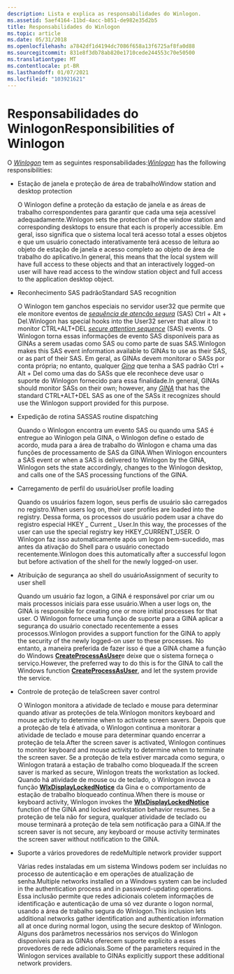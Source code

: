 ```yaml
---
description: Lista e explica as responsabilidades do Winlogon.
ms.assetid: 5aef4164-11bd-4acc-b851-de982e35d2b5
title: Responsabilidades do Winlogon
ms.topic: article
ms.date: 05/31/2018
ms.openlocfilehash: a7842df1d4194dc7086f658a13f6725af8fa0d88
ms.sourcegitcommit: 831e8f3db78ab820e1710cede244553c70e50500
ms.translationtype: MT
ms.contentlocale: pt-BR
ms.lasthandoff: 01/07/2021
ms.locfileid: "103921621"
---
```

# <a name="responsibilities-of-winlogon"></a><span data-ttu-id="7ac0b-103">Responsabilidades do Winlogon</span><span class="sxs-lookup"><span data-stu-id="7ac0b-103">Responsibilities of Winlogon</span></span>

<span data-ttu-id="7ac0b-104">O [*Winlogon*](../secgloss/w-gly.md) tem as seguintes responsabilidades:</span><span class="sxs-lookup"><span data-stu-id="7ac0b-104">[*Winlogon*](../secgloss/w-gly.md) has the following responsibilities:</span></span>

-   <span data-ttu-id="7ac0b-105">Estação de janela e proteção de área de trabalho</span><span class="sxs-lookup"><span data-stu-id="7ac0b-105">Window station and desktop protection</span></span>

    <span data-ttu-id="7ac0b-106">O Winlogon define a proteção da estação de janela e as áreas de trabalho correspondentes para garantir que cada uma seja acessível adequadamente.</span><span class="sxs-lookup"><span data-stu-id="7ac0b-106">Winlogon sets the protection of the window station and corresponding desktops to ensure that each is properly accessible.</span></span> <span data-ttu-id="7ac0b-107">Em geral, isso significa que o sistema local terá acesso total a esses objetos e que um usuário conectado interativamente terá acesso de leitura ao objeto de estação de janela e acesso completo ao objeto de área de trabalho do aplicativo.</span><span class="sxs-lookup"><span data-stu-id="7ac0b-107">In general, this means that the local system will have full access to these objects and that an interactively logged-on user will have read access to the window station object and full access to the application desktop object.</span></span>

-   <span data-ttu-id="7ac0b-108">Reconhecimento SAS padrão</span><span class="sxs-lookup"><span data-stu-id="7ac0b-108">Standard SAS recognition</span></span>

    <span data-ttu-id="7ac0b-109">O Winlogon tem ganchos especiais no servidor user32 que permite que ele monitore eventos de [*sequência de atenção segura*](../secgloss/s-gly.md) (SAS) Ctrl + Alt + Del.</span><span class="sxs-lookup"><span data-stu-id="7ac0b-109">Winlogon has special hooks into the User32 server that allow it to monitor CTRL+ALT+DEL [*secure attention sequence*](../secgloss/s-gly.md) (SAS) events.</span></span> <span data-ttu-id="7ac0b-110">O Winlogon torna essas informações de evento SAS disponíveis para as GINAs a serem usadas como SAS ou como parte de suas SAS.</span><span class="sxs-lookup"><span data-stu-id="7ac0b-110">Winlogon makes this SAS event information available to GINAs to use as their SAS, or as part of their SAS.</span></span> <span data-ttu-id="7ac0b-111">Em geral, as GINAs devem monitorar o SASs por conta própria; no entanto, qualquer [*Gina*](../secgloss/g-gly.md) que tenha a SAS padrão Ctrl + Alt + Del como uma das do SASs que ele reconhece deve usar o suporte do Winlogon fornecido para essa finalidade.</span><span class="sxs-lookup"><span data-stu-id="7ac0b-111">In general, GINAs should monitor SASs on their own; however, any [*GINA*](../secgloss/g-gly.md) that has the standard CTRL+ALT+DEL SAS as one of the SASs it recognizes should use the Winlogon support provided for this purpose.</span></span>

-   <span data-ttu-id="7ac0b-112">Expedição de rotina SAS</span><span class="sxs-lookup"><span data-stu-id="7ac0b-112">SAS routine dispatching</span></span>

    <span data-ttu-id="7ac0b-113">Quando o Winlogon encontra um evento SAS ou quando uma SAS é entregue ao Winlogon pela GINA, o Winlogon define o estado de acordo, muda para a área de trabalho do Winlogon e chama uma das funções de processamento de SAS da GINA.</span><span class="sxs-lookup"><span data-stu-id="7ac0b-113">When Winlogon encounters a SAS event or when a SAS is delivered to Winlogon by the GINA, Winlogon sets the state accordingly, changes to the Winlogon desktop, and calls one of the SAS processing functions of the GINA.</span></span>

-   <span data-ttu-id="7ac0b-114">Carregamento de perfil do usuário</span><span class="sxs-lookup"><span data-stu-id="7ac0b-114">User profile loading</span></span>

    <span data-ttu-id="7ac0b-115">Quando os usuários fazem logon, seus perfis de usuário são carregados no registro.</span><span class="sxs-lookup"><span data-stu-id="7ac0b-115">When users log on, their user profiles are loaded into the registry.</span></span> <span data-ttu-id="7ac0b-116">Dessa forma, os processos do usuário podem usar a chave do registro especial HKEY \_ Current \_ User.</span><span class="sxs-lookup"><span data-stu-id="7ac0b-116">In this way, the processes of the user can use the special registry key HKEY\_CURRENT\_USER.</span></span> <span data-ttu-id="7ac0b-117">O Winlogon faz isso automaticamente após um logon bem-sucedido, mas antes da ativação do Shell para o usuário conectado recentemente.</span><span class="sxs-lookup"><span data-stu-id="7ac0b-117">Winlogon does this automatically after a successful logon but before activation of the shell for the newly logged-on user.</span></span>

-   <span data-ttu-id="7ac0b-118">Atribuição de segurança ao shell do usuário</span><span class="sxs-lookup"><span data-stu-id="7ac0b-118">Assignment of security to user shell</span></span>

    <span data-ttu-id="7ac0b-119">Quando um usuário faz logon, a GINA é responsável por criar um ou mais processos iniciais para esse usuário.</span><span class="sxs-lookup"><span data-stu-id="7ac0b-119">When a user logs on, the GINA is responsible for creating one or more initial processes for that user.</span></span> <span data-ttu-id="7ac0b-120">O Winlogon fornece uma função de suporte para a GINA aplicar a segurança do usuário conectado recentemente a esses processos.</span><span class="sxs-lookup"><span data-stu-id="7ac0b-120">Winlogon provides a support function for the GINA to apply the security of the newly logged-on user to these processes.</span></span> <span data-ttu-id="7ac0b-121">No entanto, a maneira preferida de fazer isso é que a GINA chame a função do Windows [**CreateProcessAsUser**](/windows/win32/api/processthreadsapi/nf-processthreadsapi-createprocessasusera)e deixe que o sistema forneça o serviço.</span><span class="sxs-lookup"><span data-stu-id="7ac0b-121">However, the preferred way to do this is for the GINA to call the Windows function [**CreateProcessAsUser**](/windows/win32/api/processthreadsapi/nf-processthreadsapi-createprocessasusera), and let the system provide the service.</span></span>

-   <span data-ttu-id="7ac0b-122">Controle de proteção de tela</span><span class="sxs-lookup"><span data-stu-id="7ac0b-122">Screen saver control</span></span>

    <span data-ttu-id="7ac0b-123">O Winlogon monitora a atividade de teclado e mouse para determinar quando ativar as proteções de tela.</span><span class="sxs-lookup"><span data-stu-id="7ac0b-123">Winlogon monitors keyboard and mouse activity to determine when to activate screen savers.</span></span> <span data-ttu-id="7ac0b-124">Depois que a proteção de tela é ativada, o Winlogon continua a monitorar a atividade de teclado e mouse para determinar quando encerrar a proteção de tela.</span><span class="sxs-lookup"><span data-stu-id="7ac0b-124">After the screen saver is activated, Winlogon continues to monitor keyboard and mouse activity to determine when to terminate the screen saver.</span></span> <span data-ttu-id="7ac0b-125">Se a proteção de tela estiver marcada como segura, o Winlogon tratará a estação de trabalho como bloqueada.</span><span class="sxs-lookup"><span data-stu-id="7ac0b-125">If the screen saver is marked as secure, Winlogon treats the workstation as locked.</span></span> <span data-ttu-id="7ac0b-126">Quando há atividade de mouse ou de teclado, o Winlogon invoca a função [**WlxDisplayLockedNotice**](/windows/desktop/api/Winwlx/nf-winwlx-wlxdisplaylockednotice) da Gina e o comportamento de estação de trabalho bloqueado continua.</span><span class="sxs-lookup"><span data-stu-id="7ac0b-126">When there is mouse or keyboard activity, Winlogon invokes the [**WlxDisplayLockedNotice**](/windows/desktop/api/Winwlx/nf-winwlx-wlxdisplaylockednotice) function of the GINA and locked workstation behavior resumes.</span></span> <span data-ttu-id="7ac0b-127">Se a proteção de tela não for segura, qualquer atividade de teclado ou mouse terminará a proteção de tela sem notificação para a GINA.</span><span class="sxs-lookup"><span data-stu-id="7ac0b-127">If the screen saver is not secure, any keyboard or mouse activity terminates the screen saver without notification to the GINA.</span></span>

-   <span data-ttu-id="7ac0b-128">Suporte a vários provedores de rede</span><span class="sxs-lookup"><span data-stu-id="7ac0b-128">Multiple network provider support</span></span>

    <span data-ttu-id="7ac0b-129">Várias redes instaladas em um sistema Windows podem ser incluídas no processo de autenticação e em operações de atualização de senha.</span><span class="sxs-lookup"><span data-stu-id="7ac0b-129">Multiple networks installed on a Windows system can be included in the authentication process and in password-updating operations.</span></span> <span data-ttu-id="7ac0b-130">Essa inclusão permite que redes adicionais coletem informações de identificação e autenticação de uma só vez durante o logon normal, usando a área de trabalho segura do Winlogon.</span><span class="sxs-lookup"><span data-stu-id="7ac0b-130">This inclusion lets additional networks gather identification and authentication information all at once during normal logon, using the secure desktop of Winlogon.</span></span> <span data-ttu-id="7ac0b-131">Alguns dos parâmetros necessários nos serviços do Winlogon disponíveis para as GINAs oferecem suporte explícito a esses provedores de rede adicionais.</span><span class="sxs-lookup"><span data-stu-id="7ac0b-131">Some of the parameters required in the Winlogon services available to GINAs explicitly support these additional network providers.</span></span>

 

 
